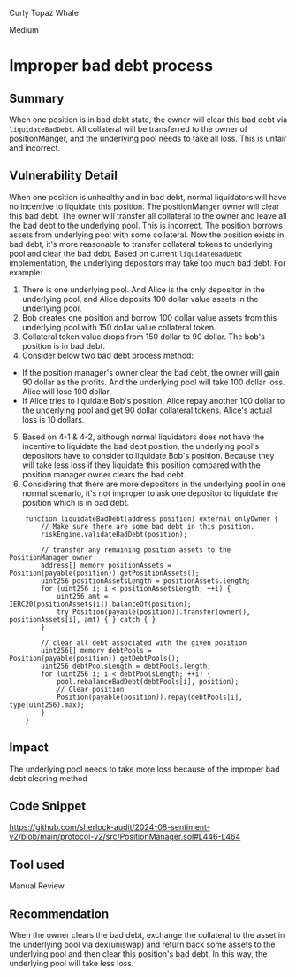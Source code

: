 Curly Topaz Whale

Medium

# Improper bad debt process

## Summary
When one position is in bad debt state, the owner will clear this bad debt via `liquidateBadDebt`. All collateral will be transferred to  the owner of positionManger, and the underlying pool needs to take all loss. This is unfair and incorrect.

## Vulnerability Detail
When one position is unhealthy and in bad debt, normal liquidators will have no incentive to liquidate this position. The positionManger owner will clear this bad debt. The owner will transfer all collateral to the owner and leave all the bad debt to the underlying pool. This is incorrect. The position borrows assets from underlying pool with some collateral. Now the position exists in bad debt, it's more reasonable to transfer collateral tokens to underlying pool and clear the bad debt.
Based on current `liquidateBadDebt` implementation, the underlying depositors may take too much bad debt. 
For example:
1. There is one underlying pool. And Alice is the only depositor in the underlying pool, and Alice deposits 100 dollar value assets in the underlying pool.
2. Bob creates one position and borrow 100 dollar value assets from this underlying pool with 150 dollar value collateral token.
3. Collateral token value drops from 150 dollar to 90 dollar. The bob's position is in bad debt.
4. Consider below two bad debt process method:
- If the position manager's owner clear the bad debt, the owner will gain 90 dollar as the profits. And the underlying pool will take 100 dollar loss. Alice will lose 100 dollar. 
-  If Alice tries to liquidate Bob's position, Alice repay another 100 dollar to the underlying pool and get 90 dollar collateral tokens. Alice's actual loss is 10 dollars.
5. Based on 4-1 & 4-2, although normal liquidators does not have the incentive to liquidate the bad debt position, the underlying pool's depositors have to consider to liquidate Bob's position. Because they will take less loss if they liquidate this position compared with the position manager owner clears the bad debt.
6. Considering that there are more depositors in the underlying pool in one normal scenario, it's not improper to ask one depositor to liquidate the position which is in bad debt.


```solidity
    function liquidateBadDebt(address position) external onlyOwner {
        // Make sure there are some bad debt in this position.
        riskEngine.validateBadDebt(position);

        // transfer any remaining position assets to the PositionManager owner
        address[] memory positionAssets = Position(payable(position)).getPositionAssets();
        uint256 positionAssetsLength = positionAssets.length;
        for (uint256 i; i < positionAssetsLength; ++i) {
            uint256 amt = IERC20(positionAssets[i]).balanceOf(position);
            try Position(payable(position)).transfer(owner(), positionAssets[i], amt) { } catch { }
        }

        // clear all debt associated with the given position
        uint256[] memory debtPools = Position(payable(position)).getDebtPools();
        uint256 debtPoolsLength = debtPools.length;
        for (uint256 i; i < debtPoolsLength; ++i) {
            pool.rebalanceBadDebt(debtPools[i], position);
            // Clear position
            Position(payable(position)).repay(debtPools[i], type(uint256).max);
        }
    }
```

## Impact
The underlying pool needs to take more loss because of the improper bad debt clearing method

## Code Snippet
https://github.com/sherlock-audit/2024-08-sentiment-v2/blob/main/protocol-v2/src/PositionManager.sol#L446-L464

## Tool used

Manual Review

## Recommendation
When the owner clears the bad debt, exchange the collateral to the asset in the underlying pool via dex(uniswap) and return back some assets to the underlying pool and then clear this position's bad debt. In this way, the underlying pool will take less loss.